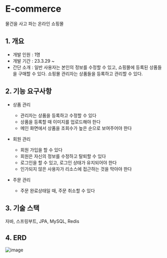# E-commerce
물건을 사고 파는 온라인 쇼핑몰 

## 1. 개요
+ 개발 인원 : 1명
+ 개발 기간 : 23.3.29 ~
+ 간단 소개 : 일반 사용자는 본인의 정보를 수정할 수 있고, 쇼핑몰에 등록된 상품들을 구매할 수 있다. 쇼핑몰 관리자는 상품들을 등록하고 관리할 수 있다.

## 2. 기능 요구사항
+ 상품 관리
  + 관리자는 상품을 등록하고 수정할 수 있다
  + 상품을 등록할 때 이미지를 업로드해야 한다
  + 메인 화면에서 상품을 조회수가 높은 순으로 보여주어야 한다

+ 회원 관리
  + 회원 가입을 할 수 있다
  + 회원은 자신의 정보를 수정하고 탈퇴할 수 있다
  + 로그인을 할 수 있고, 로그인 상태가 유지되어야 한다
  + 인가되지 않은 사용자가 리소스에 접근하는 것을 막아야 한다

+ 주문 관리
  + 주문 완료상태일 때, 주문 취소할 수 있다
 
## 3. 기술 스택
자바, 스프링부트, JPA, MySQL, Redis

## 4. ERD
![image](https://github.com/hossang/ecommerce/assets/60059710/0aec0e3a-2ae8-49eb-a347-4799bf268a4b)
<!--
## 5. API 설계
|URL|Method|Description|
|---|---|---|
|/|Get|메인 화면 페이지|
||||
|/sign-up|Get|회원가입 페이지|
|/sign-up|Post|회원가입|
|/sign-in|Get|로그인 페이지|
|/users/{username}/modify|Get|회원 정보 수정 페이지|
|/users/{username}/modify|Post|회원 정보 수정|
|/users/{username}/remove|Get|회원 삭제 페이지|
|/users/{username}/remove|Post|회원 삭제|
|/admins/{username}/users|Get|회원 리스트 조회|
||||
|/admins/{username}/items|Get|아이템 리스트 조회|
|/admins/{username}/items/register|Get|아이템 등록 페이지|
|/admins/{username}/items/register|Post|아이템 등록|
|/items/{id}|Get|아이템 상세 페이지|
|/admins/{username}/items/{id}/modify|Get|아이템 수정 페이지|
|/admins/{username}/items/{id}/modify|Post|아이템 수정|
||||
|/users/{username}/orders/cart|Get|장바구니 페이지|
|/users/{username}/orders/cart|Post|아이템 장바구니에 등록|
|/users/{username}/orders/{id}/create|Get|결제 페이지|
|/users/{username}/orders/{id}/create|Post|결제|
|/users/{username}/orders|Get|주문 리스트 조회|
|/users/{username}/orders/{id}|Get|상세 주문 페이지|
|/users/{username}/orders/{id}cancel|Post|주문 취소|

이미지 api도 넣어줘야 하나?
-->
